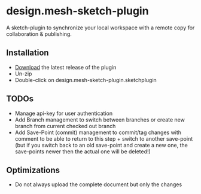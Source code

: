 # design.mesh-sketch-plugin

A sketch-plugin to synchronize your local workspace with a remote copy for collaboration & publishing.

## Installation

- [Download](../../releases/latest/download/design.mesh-sketch-plugin.sketchplugin.zip) the latest release of the plugin
- Un-zip
- Double-click on design.mesh-sketch-plugin.sketchplugin

## TODOs

- Manage api-key for user authentication
- Add Branch management to switch between branches or create new branch from current checked out branch
- Add Save-Point (commit) management to commit/tag changes with comment to be able to return to this step + switch to another save-point (but if you switch back to an old save-point and create a new one, the save-points newer then the actual one will be deleted!)

## Optimizations

- Do not always upload the complete document but only the changes